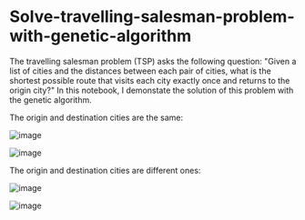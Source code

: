 # Solve-travelling-salesman-problem-with-genetic-algorithm

The travelling salesman problem (TSP) asks the following question: "Given a list of cities and the distances between each pair of cities, what is the shortest possible route that visits each city exactly once and returns to the origin city?" In this notebook, I demonstate the solution of this problem with the genetic algorithm.

The origin and destination cities are the same:

![image](https://github.com/hanfei1986/Solve-travelling-salesman-problem-with-genetic-algorithm/assets/59255164/78ace507-8b06-4fe6-9311-872fd21d6b55)

![image](https://github.com/hanfei1986/Solve-travelling-salesman-problem-with-genetic-algorithm/assets/59255164/2a2d1407-265c-44e2-919c-b9c925c138b4)

The origin and destination cities are different ones:

![image](https://github.com/hanfei1986/Solve-travelling-salesman-problem-with-genetic-algorithm/assets/59255164/3c2344c8-7cdc-4616-9a2d-41173e8f72aa)

![image](https://github.com/hanfei1986/Solve-travelling-salesman-problem-with-genetic-algorithm/assets/59255164/e31357a2-4f5d-47fb-8ebe-f44ef78759b3)







